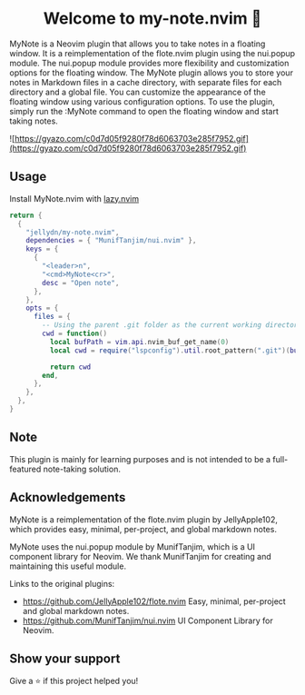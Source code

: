 <h1 align="center">Welcome to my-note.nvim 👋</h1>
<p>
MyNote is a Neovim plugin that allows you to take notes in a floating window. It is a reimplementation of the flote.nvim plugin using the nui.popup module. The nui.popup module provides more flexibility and customization options for the floating window. The MyNote plugin allows you to store your notes in Markdown files in a cache directory, with separate files for each directory and a global file. You can customize the appearance of the floating window using various configuration options. To use the plugin, simply run the :MyNote command to open the floating window and start taking notes.
</p>

![https://gyazo.com/c0d7d05f9280f78d6063703e285f7952.gif](https://gyazo.com/c0d7d05f9280f78d6063703e285f7952.gif)

## Usage

Install MyNote.nvim with [lazy.nvim](https://github.com/folke/lazy.nvim)

```lua
return {
  {
    "jellydn/my-note.nvim",
    dependencies = { "MunifTanjim/nui.nvim" },
    keys = {
      {
        "<leader>n",
        "<cmd>MyNote<cr>",
        desc = "Open note",
      },
    },
    opts = {
      files = {
        -- Using the parent .git folder as the current working directory
        cwd = function()
          local bufPath = vim.api.nvim_buf_get_name(0)
          local cwd = require("lspconfig").util.root_pattern(".git")(bufPath)

          return cwd
        end,
      },
    },
  },
}
```

## Note

This plugin is mainly for learning purposes and is not intended to be a full-featured note-taking solution.

## Acknowledgements

MyNote is a reimplementation of the flote.nvim plugin by JellyApple102, which provides easy, minimal, per-project, and global markdown notes.

MyNote uses the nui.popup module by MunifTanjim, which is a UI component library for Neovim. We thank MunifTanjim for creating and maintaining this useful module.

Links to the original plugins:

- https://github.com/JellyApple102/flote.nvim Easy, minimal, per-project and global markdown notes.
- https://github.com/MunifTanjim/nui.nvim UI Component Library for Neovim.

## Show your support

Give a ⭐️ if this project helped you!
